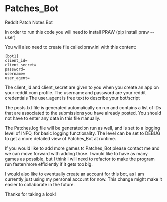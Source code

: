 # Patches_Bot
Reddit Patch Notes Bot

In order to run this code you will need to install PRAW (pip install praw --user) 

You will also need to create file called praw.ini with this content: 
```
[bot1]
client_id=
client_secret=
password=
username=
user_agent=
```
The client_id and client_secret are given to you when you create an app on your reddit.com profile. 
The username and password are your reddit credentials
The user_agent is free text to describe your bot/script 

The posts.txt file is generated automatically on run and contains a list of IDs that are associated to the submissions you have already posted. You should not have to enter any data in this file manually. 

The Patches.log file will be generated on run as well, and is set to a logging level of INFO, for basic logging functionality. The level can be set to DEBUG to get a more detailed view of Patches_Bot at runtime. 
  
If you would like to add more games to Patches_Bot please contact me and we can move forward with adding those. 
I would like to have as many games as possible, but I think I will need to refactor to make the program run faster/more efficiently
if it gets too big. 

I would also like to eventually create an account for this bot, as I am currently just using my personal account for now. This change might 
make it easier to collaborate in the future. 

Thanks for taking a look! 
